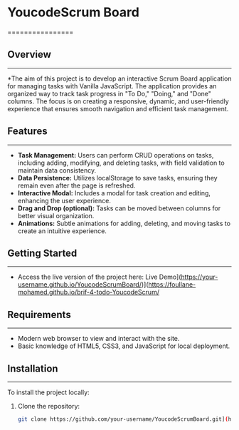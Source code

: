 # YoucodeScrum Board
================

## Overview
------------

*The aim of this project is to develop an interactive Scrum Board application for managing tasks with Vanilla JavaScript. The application provides an organized way to track task progress in "To Do," "Doing," and "Done" columns. The focus is on creating a responsive, dynamic, and user-friendly experience that ensures smooth navigation and efficient task management.

## Features
------------

* **Task Management:** Users can perform CRUD operations on tasks, including adding, modifying, and deleting tasks, with field validation to maintain data consistency.
* **Data Persistence:** Utilizes localStorage to save tasks, ensuring they remain even after the page is refreshed.
* **Interactive Modal:** Includes a modal for task creation and editing, enhancing the user experience.
* **Drag and Drop (optional):** Tasks can be moved between columns for better visual organization.
* **Animations:** Subtle animations for adding, deleting, and moving tasks to create an intuitive experience.

## Getting Started
-----------------

* Access the live version of the project here: Live Demo](https://your-username.github.io/YoucodeScrumBoard/)](https://foullane-mohamed.github.io/brif-4-todo-YoucodeScrum/

## Requirements
-------------

* Modern web browser to view and interact with the site.
* Basic knowledge of HTML5, CSS3, and JavaScript for local deployment.

## Installation
------------

To install the project locally:

1. Clone the repository:
   ```bash
   git clone https://github.com/your-username/YoucodeScrumBoard.git](https://github.com/Foullane-Mohamed/brif-4-todo-YoucodeScrum.git
